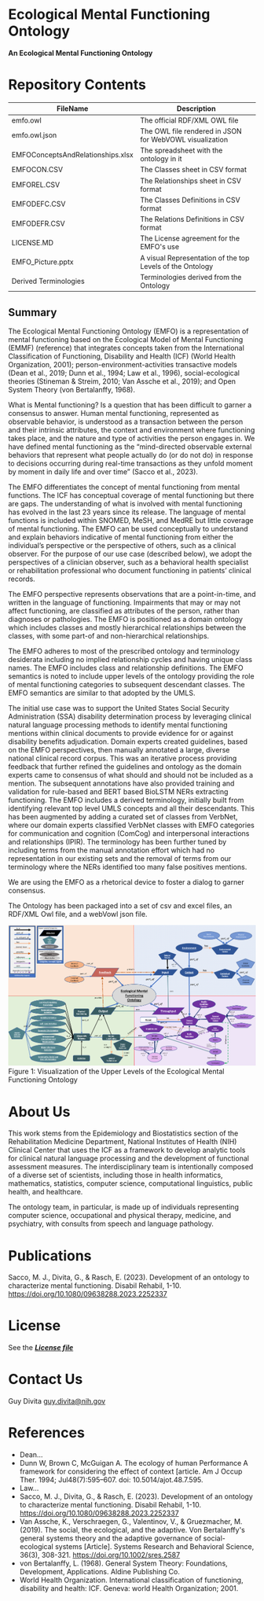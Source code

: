 # Ecological Mental Functioning Ontology
**An Ecological Mental Functioning Ontology** 


# Repository Contents #
| FileName     | Description  |
| ------------ |------------- |
|emfo.owl      | The official RDF/XML OWL file           |
|emfo.owl.json | The OWL file rendered in JSON for WebVOWL visualization |
|EMFOConceptsAndRelationships.xlsx     | The spreadsheet with the ontology in it |
|EMFOCON.CSV   | The Classes sheet in CSV format         |
|EMFOREL.CSV   | The Relationships sheet in CSV format   |
|EMFODEFC.CSV  | The Classes Definitions in CSV format   |
|EMFODEFR.CSV  | The Relations Definitions in CSV format |
|LICENSE.MD    | The License agreement for the EMFO's use|
|EMFO_Picture.pptx| A visual Representation of the top Levels of the Ontology |
|Derived Terminologies | Terminologies derived from the Ontology |


## Summary
The Ecological Mental Functioning Ontology (EMFO) is a representation of mental functioning based on the Ecological Model of Mental Functioning (EMMF) (reference) that integrates concepts taken from the International Classification of Functioning, Disability and Health (ICF) (World Health Organization, 2001); person-environment-activities transactive models (Dean et al., 2019; Dunn et al., 1994; Law et al., 1996), social-ecological theories (Stineman & Streim, 2010; Van Assche et al., 2019); and Open System Theory (von Bertalanffy, 1968).   
<p> 
What is Mental functioning? Is a question that has been difficult to garner a consensus to answer.
Human mental functioning, represented as observable behavior, is understood as a transaction between the person and their intrinsic attributes, the context and environment where functioning takes place, and the nature and type of activities the person engages in.  We have defined mental functioning as the “mind-directed observable external behaviors that represent what people actually do (or do not do) in response to decisions occurring during real-time transactions as they unfold moment by moment in daily life and over time” (Sacco et al., 2023).  
<p>
The EMFO differentiates the concept of mental functioning from mental functions. The ICF has conceptual coverage of mental functioning but there are gaps. The understanding of what is involved with mental functioning has evolved in the last 23 years since its release. The language of mental functions is included within SNOMED, MeSH, and MedRE but little coverage of mental functioning. 
The EMFO can be used conceptually to understand and explain behaviors indicative of mental functioning from either the individual’s perspective or the perspective of others, such as a clinical observer.  For the purpose of our use case (described below), we adopt the perspectives of a clinician observer, such as a behavioral health specialist or rehabilitation professional who document functioning in patients’ clinical records. 
<p>
The EMFO perspective represents observations that are a point-in-time, and written in the language of functioning.  Impairments that may or may not affect functioning, are classified as attributes of the person, rather than diagnoses or pathologies.  
The EMFO is positioned as a domain ontology which includes classes and mostly hierarchical relationships between the classes, with some part-of and non-hierarchical relationships.
<p>
The EMFO adheres to most of the prescribed ontology and terminology desiderata including no implied relationship cycles and having unique class names. The EMFO includes class and relationship definitions. The EMFO semantics is noted to include upper levels of the ontology providing the role of mental functioning categories to subsequent descendant classes. The EMFO semantics are similar to that adopted by the UMLS.
<p>
The initial use case was to support the United States Social Security Administration (SSA) disability determination process by leveraging clinical natural language processing methods to identify mental functioning mentions within clinical documents to provide evidence for or against disability benefits adjudication. Domain experts created guidelines, based on the EMFO perspectives, then manually annotated a large, diverse national clinical record corpus. This was an iterative process providing feedback that further refined the guidelines and ontology as the domain experts came to consensus of what should and should not be included as a mention. The subsequent annotations have also provided training and validation for rule-based and BERT based BioLSTM NERs extracting functioning. The EMFO includes a derived terminology, initially built from identifying relevant top level UMLS concepts and all their descendants. This has been augmented by adding a curated set of classes from VerbNet, where our domain experts classified VerbNet classes with EMFO categories for communication and cognition (ComCog) and interpersonal interactions and relationships (IPIR). The terminology has been further tuned by including terms from the manual annotation effort which had no representation in our existing sets and the removal of terms from our terminology where the NERs identified too many false positives mentions.
<p>
We are using the EMFO as a rhetorical device to foster a dialog to garner consensus.
<p>
The Ontology has been packaged into a set of csv and excel files, an RDF/XML Owl file, and a webVowl json file.


![image](https://github.com/CC-RMD-EpiBio/EcologicalMentalFunctioningOntology/blob/main/EMFO_Picture.png)
Figure 1: Visualization of the Upper Levels of the Ecological Mental Functioning Ontology
<p>

# About Us #
This work stems from the Epidemiology and Biostatistics section of the Rehabilitation Medicine Department, National Institutes of Health (NIH) Clinical Center that uses the ICF as a framework to develop analytic tools for clinical natural language processing and the development of functional assessment measures.  The interdisciplinary team is intentionally composed of a diverse set of scientists, including those in health informatics, mathematics, statistics, computer science, computational linguistics, public health, and healthcare.
  
The ontology team, in particular, is made up of individuals representing computer science, occupational and physical therapy, medicine, and psychiatry, with consults from speech and language pathology. 

# Publications #
Sacco, M. J., Divita, G., & Rasch, E. (2023). Development of an ontology to characterize mental functioning. Disabil Rehabil, 1-10. https://doi.org/10.1080/09638288.2023.2252337

# License #
See the [***License file***](https://github.com/CC-RMD-EpiBio/EcologicalMentalFunctioningOntology/blob/main/LICENSE.txt)


# Contact Us #
  Guy Divita guy.divita@nih.gov


# References #
- Dean…
- Dunn W, Brown C, McGuigan A. The ecology of human Performance A framework for considering the effect of context [article. Am J Occup Ther. 1994; Jul48(7):595–607. doi: 10.5014/ajot.48.7.595.
- Law…
- Sacco, M. J., Divita, G., & Rasch, E. (2023). Development of an ontology to characterize mental functioning. Disabil Rehabil, 1-10. https://doi.org/10.1080/09638288.2023.2252337
- Van Assche, K., Verschraegen, G., Valentinov, V., & Gruezmacher, M. (2019). The social, the ecological, and the adaptive. Von Bertalanffy's general systems theory and the adaptive governance of social-ecological systems [Article]. Systems Research and Behavioral Science, 36(3), 308-321. https://doi.org/10.1002/sres.2587
- von Bertalanffy, L. (1968). General System Theory: Foundations, Development, Applications. Aldine Publishing Co.
- World Health Organization. International classification of functioning, disability and health: ICF. Geneva: world Health Organization; 2001.

